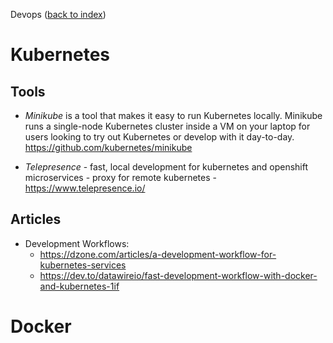 Devops ([back to index](../README.md))

# Kubernetes

## Tools 

- *Minikube* is a tool that makes it easy to run Kubernetes locally. Minikube runs a single-node Kubernetes cluster inside a VM on your laptop for users looking to try out Kubernetes or develop with it day-to-day. https://github.com/kubernetes/minikube


- *Telepresence* - fast, local development for kubernetes and openshift microservices - proxy for remote kubernetes  - https://www.telepresence.io/

## Articles
- Development Workflows:                 
    - https://dzone.com/articles/a-development-workflow-for-kubernetes-services
    - https://dev.to/datawireio/fast-development-workflow-with-docker-and-kubernetes-1if



# Docker